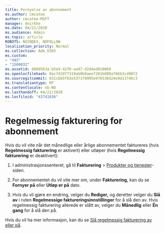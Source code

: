 ```yaml
---
title: Fornyelse av abonnement
ms.author: cmcatee
author: cmcatee-MSFT
manager: mnirkhe
ms.date: 04/21/2020
ms.audience: Admin
ms.topic: article
ROBOTS: NOINDEX, NOFOLLOW
localization_priority: Normal
ms.collection: Adm_O365
ms.custom:
- "493"
- "1500032"
ms.assetid: 6860563a-b5e9-42f0-aa97-d2d4ed810069
ms.openlocfilehash: 0ac7d1077319ab8b9aeef281b880a766b3cd98f2
ms.sourcegitcommit: 631cbb5f03e5371f0995e976536d24e9d13746c3
ms.translationtype: MT
ms.contentlocale: nb-NO
ms.lasthandoff: 04/22/2020
ms.locfileid: "43741836"
---
```

# <a name="subscription-recurring-billing"></a>Regelmessig fakturering for abonnement

Hvis du vil vite når det månedlige eller årlige abonnementet faktureres (hvis **Regelmessig fakturering** er aktivert) eller utløper (hvis **Regelmessig fakturering** er deaktivert):
  
1. I administrasjonssenteret, gå til **Fakturering** \> [Produkter og tjenester](https://go.microsoft.com/fwlink/p/?linkid=842054)-siden.

2. For abonnementet du vil vite mer om, under **Fakturering,** kan du se **Fornyer på** eller **Utløp er på** dato.

4. Hvis du vil gjøre en endring, velger du **Rediger,** og deretter velger du **Slå av** i ruten **Regelmessige faktureringsinnstillinger** for å slå den av. Hvis regelmessig fakturering allerede er slått av, velger du **Månedlig** eller **Én gang** for å slå den på.

Hvis du vil ha mer informasjon, kan du se [Slå regelmessig fakturering av eller på](https://docs.microsoft.com/office365/admin/subscriptions-and-billing/renew-your-subscription).